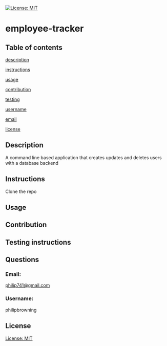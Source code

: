 [![License: MIT](https://img.shields.io/badge/License-MIT-yellow.svg)](https://opensource.org/licenses/MIT)
   # employee-tracker
   ## Table of contents     
   [description](#description)

[instructions](#instructions)

[usage](#usage)

[contribution](#contribution)

[testing](#testing)

[username](#username)

[email](#email)

[license](#license)

   ## Description
   A command line based application that creates updates and deletes users with a database backend   
   ## Instructions
   Clone the repo 
   ## Usage
    
   ## Contribution
   
   ## Testing instructions
   
   ## Questions
   ### Email:
   philip741@gmail.com
   ### Username:
   philipbrowning
   ## License
   [License: MIT](https://opensource.org/licenses/MIT)
  